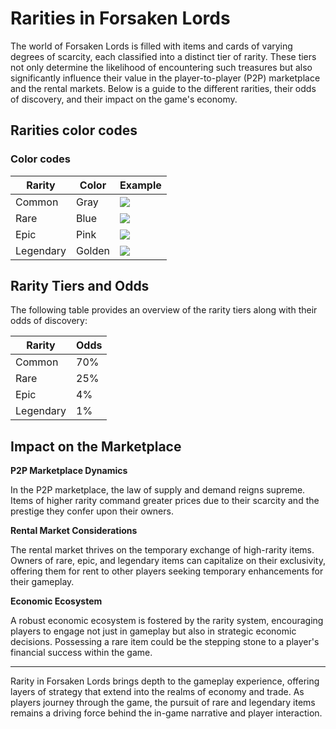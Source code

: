 # Rarities in Forsaken Lords

The world of Forsaken Lords is filled with items and cards of varying degrees of scarcity, each classified into a distinct tier of rarity. These tiers not only determine the likelihood of encountering such treasures but also significantly influence their value in the player-to-player (P2P) marketplace and the rental markets. Below is a guide to the different rarities, their odds of discovery, and their impact on the game's economy.

## Rarities color codes

### Color codes

| Rarity     | Color  | Example |
|------------|--------|---------|
| Common     | Gray   | <img src="https://dvaiulh40vjp3.cloudfront.net/cards/webp/v2/silver/Raider.webp" style="max-width:100px; display:block; margin-left:auto; margin-right:auto;"/> |
| Rare       | Blue   | <img src="https://dvaiulh40vjp3.cloudfront.net/cards/webp/v2/silver/Osiris.webp" style="max-width:100px; display:block; margin-left:auto; margin-right:auto;"/> |
| Epic       | Pink   | <img src="https://dvaiulh40vjp3.cloudfront.net/cards/webp/v2/silver/Babi.webp" style="max-width:100px; display:block; margin-left:auto; margin-right:auto;"/> |
| Legendary  | Golden | <img src="https://dvaiulh40vjp3.cloudfront.net/cards/webp/v2/silver/Pythagoras.webp" style="max-width:100px; display:block; margin-left:auto; margin-right:auto;"/> |


## Rarity Tiers and Odds

The following table provides an overview of the rarity tiers along with their odds of discovery:

| Rarity     | Odds |
|------------|------|
| Common     | 70%  |
| Rare       | 25%  |
| Epic       | 4%   |
| Legendary  | 1%   |

## Impact on the Marketplace

**P2P Marketplace Dynamics**

In the P2P marketplace, the law of supply and demand reigns supreme. Items of higher rarity command greater prices due to their scarcity and the prestige they confer upon their owners. 

**Rental Market Considerations**

The rental market thrives on the temporary exchange of high-rarity items. Owners of rare, epic, and legendary items can capitalize on their exclusivity, offering them for rent to other players seeking temporary enhancements for their gameplay.

**Economic Ecosystem**

A robust economic ecosystem is fostered by the rarity system, encouraging players to engage not just in gameplay but also in strategic economic decisions. Possessing a rare item could be the stepping stone to a player's financial success within the game.

---

Rarity in Forsaken Lords brings depth to the gameplay experience, offering layers of strategy that extend into the realms of economy and trade. As players journey through the game, the pursuit of rare and legendary items remains a driving force behind the in-game narrative and player interaction.
